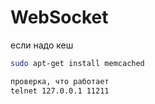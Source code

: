 # WebSocket
если надо кеш
````bash
sudo apt-get install memcached

проверка, что работает
telnet 127.0.0.1 11211
````

